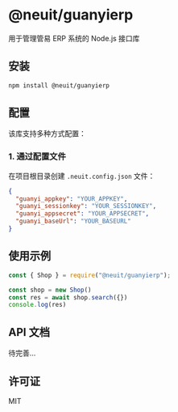 # @neuit/guanyierp

用于管理管易 ERP 系统的 Node.js 接口库

## 安装

```bash
npm install @neuit/guanyierp
```

## 配置

该库支持多种方式配置：

### 1. 通过配置文件

在项目根目录创建 `.neuit.config.json` 文件：

```json
{
  "guanyi_appkey": "YOUR_APPKEY",
  "guanyi_sessionkey": "YOUR_SESSIONKEY",
  "guanyi_appsecret": "YOUR_APPSECRET",
  "guanyi_baseUrl": "YOUR_BASEURL"
}
```

## 使用示例

```javascript
const { Shop } = require("@neuit/guanyierp");

const shop = new Shop()
const res = await shop.search({})
console.log(res)
```

## API 文档

待完善...

## 许可证

MIT
